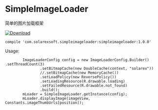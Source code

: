 # SimpleImageLoader
简单的图片加载框架

[ ![Download](https://api.bintray.com/packages/solarexsoft/maven/SimpleImageLoader/images/download.svg) ](https://bintray.com/solarexsoft/maven/SimpleImageLoader/_latestVersion)

```
compile 'com.solarexsoft.simpleimageloader:simpleimageloader:1.0.0'
```

Usage:

```
        ImageLoaderConfig config = new ImageLoaderConfig.Builder()              .setThreadCount(3)
                .setBitmapCache(new DoubleCache(context, "solarex"))
                //.setBitmapCache(new MemoryCache())
                .setLoadPolicy(new ReversePolicy())
                .setLoadingResource(R.drawable.loading)
                .setFailedResource(R.drawable.not_found)
                .build();
        mLoader = SimpleImageLoader.getInstance(config);
        mLoader.displayImage(imageView, Constants.imageThumbUrls[position]);
```


